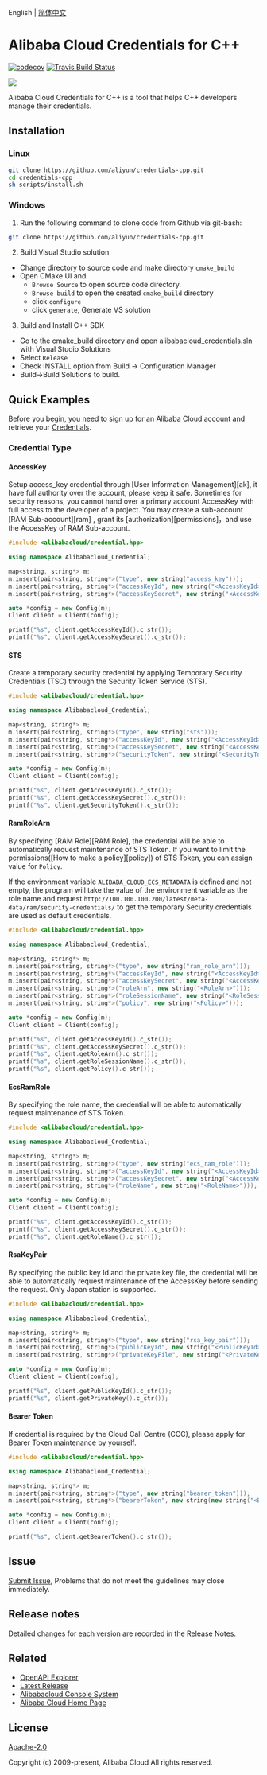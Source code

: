 English | [简体中文](/README-zh-CN.md)

# Alibaba Cloud Credentials for C++
[![codecov](https://codecov.io/gh/aliyun/credentials-cpp/branch/master/graph/badge.svg)](https://codecov.io/gh/aliyun/credentials-cpp)
[![Travis Build Status](https://travis-ci.org/aliyun/credentials-cpp.svg?branch=master)](https://travis-ci.org/aliyun/credentials-cpp)

![](https://aliyunsdk-pages.alicdn.com/icons/AlibabaCloud.svg)

Alibaba Cloud Credentials for C++ is a tool that helps C++ developers manage their credentials.

## Installation

### Linux

```bash
git clone https://github.com/aliyun/credentials-cpp.git
cd credentials-cpp
sh scripts/install.sh
```

### Windows

1. Run the following command to clone code from Github via git-bash:

  ```bash
  git clone https://github.com/aliyun/credentials-cpp.git
  ```

2. Build Visual Studio solution
  * Change directory to source code and make directory `cmake_build`
  * Open CMake UI and
    * `Browse Source` to open source code directory.
    * `Browse build`  to open the created `cmake_build` directory
    * click `configure`
    * click `generate`, Generate VS solution

3. Build and Install C++ SDK
  * Go to the cmake_build directory and open alibabacloud_credentials.sln with Visual Studio Solutions
  * Select  `Release`
  * Check INSTALL option from Build -> Configuration Manager
  * Build->Build Solutions to build.

## Quick Examples

Before you begin, you need to sign up for an Alibaba Cloud account and retrieve your [Credentials](https://usercenter.console.aliyun.com/#/manage/ak).

### Credential Type

#### AccessKey

Setup access_key credential through [User Information Management][ak], it have full authority over the account, please keep it safe. Sometimes for security reasons, you cannot hand over a primary account AccessKey with full access to the developer of a project. You may create a sub-account [RAM Sub-account][ram] , grant its [authorization][permissions]，and use the AccessKey of RAM Sub-account.

```c++
#include <alibabacloud/credential.hpp>

using namespace Alibabacloud_Credential;

map<string, string*> m;
m.insert(pair<string, string*>("type", new string("access_key")));
m.insert(pair<string, string*>("accessKeyId", new string("<AccessKeyId>")));
m.insert(pair<string, string*>("accessKeySecret", new string("<AccessKeySecret>")));

auto *config = new Config(m);
Client client = Client(config);

printf("%s", client.getAccessKeyId().c_str());
printf("%s", client.getAccessKeySecret().c_str());
```

#### STS

Create a temporary security credential by applying Temporary Security Credentials (TSC) through the Security Token Service (STS).

```c++
#include <alibabacloud/credential.hpp>

using namespace Alibabacloud_Credential;

map<string, string*> m;
m.insert(pair<string, string*>("type", new string("sts")));
m.insert(pair<string, string*>("accessKeyId", new string("<AccessKeyId>")));
m.insert(pair<string, string*>("accessKeySecret", new string("<AccessKeySecret>")));
m.insert(pair<string, string*>("securityToken", new string("<SecurityToken>")));

auto *config = new Config(m);
Client client = Client(config);

printf("%s", client.getAccessKeyId().c_str());
printf("%s", client.getAccessKeySecret().c_str());
printf("%s", client.getSecurityToken().c_str());
```

#### RamRoleArn

By specifying [RAM Role][RAM Role], the credential will be able to automatically request maintenance of STS Token. If you want to limit the permissions([How to make a policy][policy]) of STS Token, you can assign value for `Policy`.

If the environment variable `ALIBABA_CLOUD_ECS_METADATA` is defined and not empty, the program will take the value of the environment variable as the role name and request `http://100.100.100.200/latest/meta-data/ram/security-credentials/` to get the temporary Security credentials are used as default credentials.

```c++
#include <alibabacloud/credential.hpp>

using namespace Alibabacloud_Credential;

map<string, string*> m;
m.insert(pair<string, string*>("type", new string("ram_role_arn")));
m.insert(pair<string, string*>("accessKeyId", new string("<AccessKeyId>")));
m.insert(pair<string, string*>("accessKeySecret", new string("<AccessKeySecret>")));
m.insert(pair<string, string*>("roleArn", new string("<RoleArn>")));
m.insert(pair<string, string*>("roleSessionName", new string("<RoleSessionName>")));
m.insert(pair<string, string*>("policy", new string("<Policy>")));

auto *config = new Config(m);
Client client = Client(config);

printf("%s", client.getAccessKeyId().c_str());
printf("%s", client.getAccessKeySecret().c_str());
printf("%s", client.getRoleArn().c_str());
printf("%s", client.getRoleSessionName().c_str());
printf("%s", client.getPolicy().c_str());
```

#### EcsRamRole

By specifying the role name, the credential will be able to automatically request maintenance of STS Token.

```c++
#include <alibabacloud/credential.hpp>

using namespace Alibabacloud_Credential;

map<string, string*> m;
m.insert(pair<string, string*>("type", new string("ecs_ram_role")));
m.insert(pair<string, string*>("accessKeyId", new string("<AccessKeyId>")));
m.insert(pair<string, string*>("accessKeySecret", new string("<AccessKeySecret>")));
m.insert(pair<string, string*>("roleName", new string("<RoleName>")));

auto *config = new Config(m);
Client client = Client(config);

printf("%s", client.getAccessKeyId().c_str());
printf("%s", client.getAccessKeySecret().c_str());
printf("%s", client.getRoleName().c_str());
```

#### RsaKeyPair

By specifying the public key Id and the private key file, the credential will be able to automatically request maintenance of the AccessKey before sending the request. Only Japan station is supported.

```c++
#include <alibabacloud/credential.hpp>

using namespace Alibabacloud_Credential;

map<string, string*> m;
m.insert(pair<string, string*>("type", new string("rsa_key_pair")));
m.insert(pair<string, string*>("publicKeyId", new string("<PublicKeyId>")));
m.insert(pair<string, string*>("privateKeyFile", new string("<PrivateKeyFile>")));

auto *config = new Config(m);
Client client = Client(config);

printf("%s", client.getPublicKeyId().c_str());
printf("%s", client.getPrivateKey().c_str());
```

#### Bearer Token

If credential is required by the Cloud Call Centre (CCC), please apply for Bearer Token maintenance by yourself.

```c++
#include <alibabacloud/credential.hpp>

using namespace Alibabacloud_Credential;

map<string, string*> m;
m.insert(pair<string, string*>("type", new string("bearer_token")));
m.insert(pair<string, string*>("bearerToken", new string(new string("<BearerToken>"))));

auto *config = new Config(m);
Client client = Client(config);

printf("%s", client.getBearerToken().c_str());
```

## Issue

[Submit Issue](https://github.com/aliyun/credentials-cpp/issues/new/choose), Problems that do not meet the guidelines may close immediately.

## Release notes

Detailed changes for each version are recorded in the [Release Notes](/CHANGELOG.md).

## Related

* [OpenAPI Explorer][open-api]
* [Latest Release][latest-release]
* [Alibabacloud Console System][console]
* [Alibaba Cloud Home Page][aliyun]

## License

[Apache-2.0](/LICENSE.md)

Copyright (c) 2009-present, Alibaba Cloud All rights reserved.

[open-api]: https://api.aliyun.com
[latest-release]: https://github.com/aliyun/credentials-cpp/releases
[console]: https://home.console.aliyun.com
[aliyun]: https://www.aliyun.com
